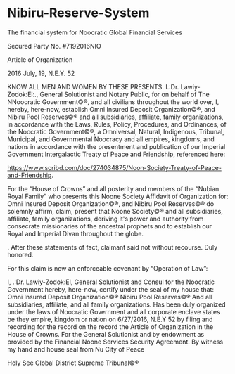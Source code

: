 # Nibiru-Reserve-System


The financial system for Noocratic Global Financial Services


Secured Party No. #7192016NIO


Article of Organization

2016 July, 19, N.E.Y. 52


KNOW ALL MEN AND WOMEN BY THESE PRESENTS. I.:Dr. Lawiy-Zodok:El:., General Solutionist and Notary Public, for on behalf of The NNoocratic Government©®, and all civilians throughout the world over, I, hereby, here-now, establish Omni Insured Deposit Organization©®, and Nibiru Pool Reserves©® and all subsidiaries, affiliate, family organizations, in accordance with the Laws, Rules, Policy, Procedures, and Ordinances, of the Noocratic Government©®, a Omniversal, Natural, Indigenous, Tribunal, Municipal, and Governmental Noocracy and all empires, kingdoms, and nations in accordance with the presentment and publication of our Imperial Government Intergalactic Treaty of Peace and Friendship, referenced here:

https://www.scribd.com/doc/274034875/Noon-Society-Treaty-of-Peace-and-Friendship.


For the “House of Crowns” and all posterity and members of the “Nubian Royal Family” who presents this Noone Society Affidavit of Organization for: Omni Insured Deposit Organization©®, and Nibiru Pool Reserves©® do solemnly affirm, claim, present that Noone Society©® and all subsidiaries, affiliate, family organizations, deriving it's power and authority from consecrate missionaries of the ancestral prophets and to establish our Royal and Imperial Divan throughout the globe. 

.
After these statements of fact, claimant said not without recourse. Duly honored.


For this claim is now an enforceable covenant by “Operation of Law”:


I, .:Dr. Lawiy-Zodok:El, General Solutionist and Consul for the Noocratic Government hereby, here-now, certify
under the seal of my house that:
Omni Insured Deposit Organization©®
Nibiru Pool Reserves©®
And all subsidiaries, affiliate, and all family organizations.
Has been duly organized under the laws of Noocratic Government and all corporate enclave states be they empire,
kingdom or nation on 6/27/2016, N.E.Y 52 by filing and recording for the record on the record the Article of
Organization in the House of Crowns. For the General Solutionist and by endowment as provided by the
Financial Noone Services Security Agreement.
By witness my hand and house seal from Nu City of Peace

Holy See Global District Supreme Tribunal©®
